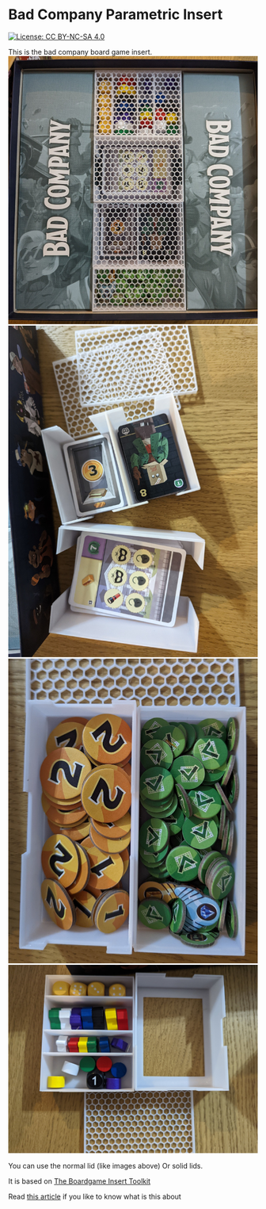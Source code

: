 # Bad Company Parametric Insert
[![License: CC BY-NC-SA 4.0](https://img.shields.io/badge/License-CC_BY--NC--SA_4.0-lightgrey.svg)](https://creativecommons.org/licenses/by-nc-sa/4.0/)

This is the bad company board game insert.
![Full](images/full.jpg?raw=true "Insert")
![Cards](images/cards.jpg?raw=true "Cards")
![Money](images/money.jpg?raw=true "Money and Tokens")
![Resources](images/resources.jpg?raw=true "Resources")

You can use the normal lid (like images above) Or solid lids.

It is based on [The Boardgame Insert Toolkit](https://github.com/dppdppd/The-Boardgame-Insert-Toolkit) 

Read [this article](https://medium.com/@fzerorubigd/a-ci-cd-for-creating-board-game-insert-1c685aaa1a4f) if you like to know what is this about 
